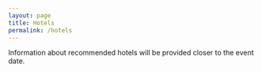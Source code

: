 ```yaml
---
layout: page
title: Hotels
permalink: /hotels
---
```


Information about recommended hotels will be provided closer to the event date.